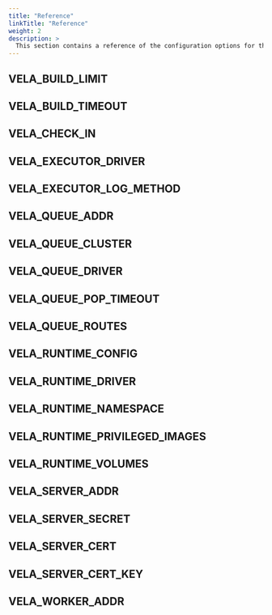```yaml
---
title: "Reference"
linkTitle: "Reference"
weight: 2
description: >
  This section contains a reference of the configuration options for the Vela worker service.
---
```


## VELA_BUILD_LIMIT

## VELA_BUILD_TIMEOUT

## VELA_CHECK_IN

## VELA_EXECUTOR_DRIVER

## VELA_EXECUTOR_LOG_METHOD

## VELA_QUEUE_ADDR

## VELA_QUEUE_CLUSTER

## VELA_QUEUE_DRIVER

## VELA_QUEUE_POP_TIMEOUT

## VELA_QUEUE_ROUTES

## VELA_RUNTIME_CONFIG

## VELA_RUNTIME_DRIVER

## VELA_RUNTIME_NAMESPACE

## VELA_RUNTIME_PRIVILEGED_IMAGES

## VELA_RUNTIME_VOLUMES

## VELA_SERVER_ADDR

## VELA_SERVER_SECRET

## VELA_SERVER_CERT

## VELA_SERVER_CERT_KEY

## VELA_WORKER_ADDR